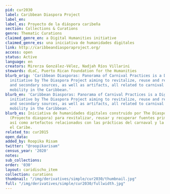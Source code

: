 ```yaml
---
pid: cur2030
label: Caribbean Diaspora Project
label_en:
label_es: Proyecto de la diáspora caribeña
section: Collections & Curations
genre: Thematic Curations
claimed_genre_en: a Digital Humanities initiative
claimed_genre_es: una iniciativa de humanidades digitales
link: http://caribbeandiasporaproject.org/
access: open
status: Active
language: en
creators: Mirerza González-Vélez, Nadjah Ríos Villarini
stewards: dLoC, Puerto Rican Foundation for the Humanities
blurb_orig: 'Caribbean Diasporas: Panorama of Carnival Practices is a Digital Humanities
  initiative by The Diaspora Project aiming to revitalize, reuse and recover primary
  and secondary sources, as well as artifacts, all related to carnival practices and
  mobility in the Caribbean.'
blurb_en: 'Caribbean Diasporas: Panorama of Carnival Practices is a Digital Humanities
  initiative by The Diaspora Project aiming to revitalize, reuse and recover primary
  and secondary sources, as well as artifacts, all related to carnival practices and
  mobility in the Caribbean.'
blurb_es: Iniciativa de humanidades digitales construido por The Diaspora Project
  (Proyecto diaspora) para revitalizar, reusar y recuperar fuentes primarias y secundarias,
  así como artefactos relacionados con las prácticas del carnaval y la movilidad en
  el Caribe.
related_to: cur2015
open_data:
added_by: Roopika Risam
twitter: "@roopikarisam"
census_year: '2020'
notes:
sub_collections:
order: '030'
layout: caridischo_item
collection: curations
thumbnail: "/img/derivatives/simple/cur2030/thumbnail.jpg"
full: "/img/derivatives/simple/cur2030/fullwidth.jpg"
---
```

